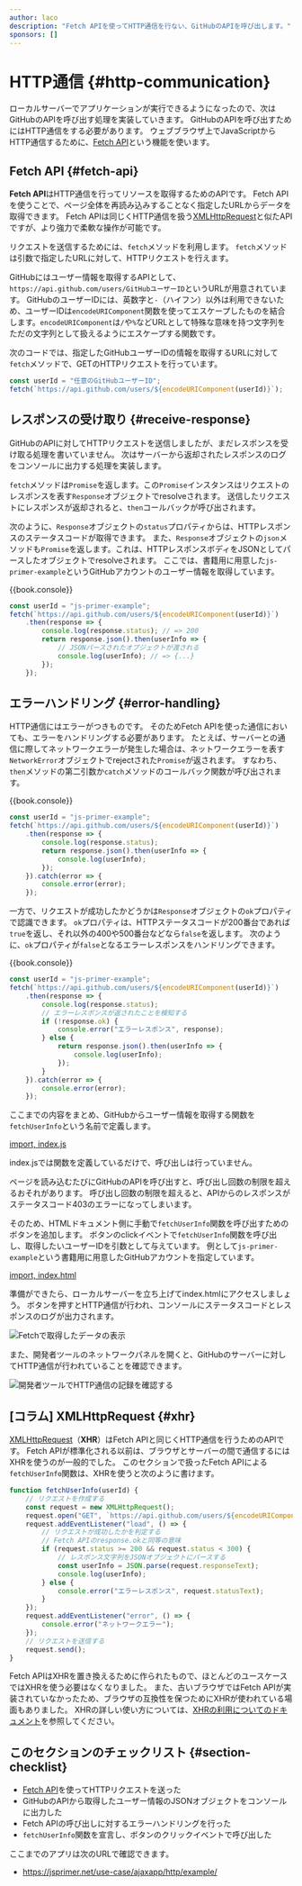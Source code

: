 ```yaml
---
author: laco
description: "Fetch APIを使ってHTTP通信を行ない、GitHubのAPIを呼び出します。"
sponsors: []
---
```


# HTTP通信 {#http-communication}

ローカルサーバーでアプリケーションが実行できるようになったので、次はGitHubのAPIを呼び出す処理を実装していきます。
GitHubのAPIを呼び出すためにはHTTP通信をする必要があります。
ウェブブラウザ上でJavaScriptからHTTP通信するために、[Fetch API][]という機能を使います。

## Fetch API {#fetch-api}

**Fetch API**はHTTP通信を行ってリソースを取得するためのAPIです。
Fetch APIを使うことで、ページ全体を再読み込みすることなく指定したURLからデータを取得できます。
Fetch APIは同じくHTTP通信を扱う[XMLHttpRequest][]と似たAPIですが、より強力で柔軟な操作が可能です。

リクエストを送信するためには、`fetch`メソッドを利用します。
`fetch`メソッドは引数で指定したURLに対して、HTTPリクエストを行えます。

GitHubにはユーザー情報を取得するAPIとして、`https://api.github.com/users/GitHubユーザーID`というURLが用意されています。
GitHubのユーザーIDには、英数字と`-`（ハイフン）以外は利用できないため、ユーザーIDは`encodeURIComponent`関数を使ってエスケープしたものを結合します。`encodeURIComponent`は`/`や`%`などURLとして特殊な意味を持つ文字列をただの文字列として扱えるようにエスケープする関数です。

次のコードでは、指定したGitHubユーザーIDの情報を取得するURLに対して`fetch`メソッドで、GETのHTTPリクエストを行っています。

<!-- fetchがないため -->
<!-- doctest:disable -->
```js
const userId = "任意のGitHubユーザーID";
fetch(`https://api.github.com/users/${encodeURIComponent(userId)}`);
```

## レスポンスの受け取り {#receive-response}

GitHubのAPIに対してHTTPリクエストを送信しましたが、まだレスポンスを受け取る処理を書いていません。
次はサーバーから返却されたレスポンスのログをコンソールに出力する処理を実装します。

`fetch`メソッドは`Promise`を返します。この`Promise`インスタンスはリクエストのレスポンスを表す`Response`オブジェクトでresolveされます。
送信したリクエストにレスポンスが返却されると、`then`コールバックが呼び出されます。

次のように、`Response`オブジェクトの`status`プロパティからは、HTTPレスポンスのステータスコードが取得できます。
また、`Response`オブジェクトの`json`メソッドも`Promise`を返します。これは、HTTPレスポンスボディをJSONとしてパースしたオブジェクトでresolveされます。
ここでは、書籍用に用意した`js-primer-example`というGitHubアカウントのユーザー情報を取得しています。

{{book.console}}
<!-- fetchがないため -->
<!-- doctest:disable -->
```js
const userId = "js-primer-example";
fetch(`https://api.github.com/users/${encodeURIComponent(userId)}`)
    .then(response => {
        console.log(response.status); // => 200
        return response.json().then(userInfo => {
            // JSONパースされたオブジェクトが渡される
            console.log(userInfo); // => {...}
        });
    });
```

## エラーハンドリング {#error-handling}

HTTP通信にはエラーがつきものです。
そのためFetch APIを使った通信においても、エラーをハンドリングする必要があります。
たとえば、サーバーとの通信に際してネットワークエラーが発生した場合は、ネットワークエラーを表す`NetworkError`オブジェクトでrejectされた`Promise`が返されます。
すなわち、`then`メソッドの第二引数か`catch`メソッドのコールバック関数が呼び出されます。

{{book.console}}
<!-- fetchがないため -->
<!-- doctest:disable -->
```js
const userId = "js-primer-example";
fetch(`https://api.github.com/users/${encodeURIComponent(userId)}`)
    .then(response => {
        console.log(response.status);
        return response.json().then(userInfo => {
            console.log(userInfo);
        });
    }).catch(error => {
        console.error(error);
    });
```

一方で、リクエストが成功したかどうかは`Response`オブジェクトの`ok`プロパティで認識できます。
`ok`プロパティは、HTTPステータスコードが200番台であれば`true`を返し、それ以外の400や500番台などなら`false`を返します。
次のように、`ok`プロパティが`false`となるエラーレスポンスをハンドリングできます。

<!-- Note: Fetch API デフォルトで自動的にリダイレクトする
そのため、このコード例なら response.status が 30x はこない

```
fetch("https://httpbin.org/status/301");
```

-->

{{book.console}}
<!-- fetchがないため -->
<!-- doctest:disable -->
```js
const userId = "js-primer-example";
fetch(`https://api.github.com/users/${encodeURIComponent(userId)}`)
    .then(response => {
        console.log(response.status); 
        // エラーレスポンスが返されたことを検知する
        if (!response.ok) {
            console.error("エラーレスポンス", response);
        } else {
            return response.json().then(userInfo => {
                console.log(userInfo);
            });
        }
    }).catch(error => {
        console.error(error);
    });
```

ここまでの内容をまとめ、GitHubからユーザー情報を取得する関数を`fetchUserInfo`という名前で定義します。

[import, index.js](example/index.js)

index.jsでは関数を定義しているだけで、呼び出しは行っていません。

ページを読み込むたびにGitHubのAPIを呼び出すと、呼び出し回数の制限を超えるおそれがあります。
呼び出し回数の制限を超えると、APIからのレスポンスがステータスコード403のエラーになってしまいます。

そのため、HTMLドキュメント側に手動で`fetchUserInfo`関数を呼び出すためのボタンを追加します。
ボタンのclickイベントで`fetchUserInfo`関数を呼び出し、取得したいユーザーIDを引数として与えています。
例として`js-primer-example`という書籍用に用意したGitHubアカウントを指定しています。

[import, index.html](example/index.html)

準備ができたら、ローカルサーバーを立ち上げてindex.htmlにアクセスしましょう。
ボタンを押すとHTTP通信が行われ、コンソールにステータスコードとレスポンスのログが出力されます。

![Fetchで取得したデータの表示](img/fig-1.png)

また、開発者ツールのネットワークパネルを開くと、GitHubのサーバーに対してHTTP通信が行われていることを確認できます。

![開発者ツールでHTTP通信の記録を確認する](img/fig-2.png)

## [コラム] XMLHttpRequest {#xhr}

[XMLHttpRequest][]（**XHR**）はFetch APIと同じくHTTP通信を行うためのAPIです。
Fetch APIが標準化される以前は、ブラウザとサーバーの間で通信するにはXHRを使うのが一般的でした。
このセクションで扱ったFetch APIによる`fetchUserInfo`関数は、XHRを使うと次のように書けます。

```js
function fetchUserInfo(userId) {
    // リクエストを作成する
    const request = new XMLHttpRequest();
    request.open("GET", `https://api.github.com/users/${encodeURIComponent(userId)}`);
    request.addEventListener("load", () => {
        // リクエストが成功したかを判定する
        // Fetch APIのresponse.okと同等の意味
        if (request.status >= 200 && request.status < 300) {
            // レスポンス文字列をJSONオブジェクトにパースする
            const userInfo = JSON.parse(request.responseText);
            console.log(userInfo);
        } else {
            console.error("エラーレスポンス", request.statusText);
        }
    });
    request.addEventListener("error", () => {
        console.error("ネットワークエラー");
    });
    // リクエストを送信する
    request.send();
}
```

Fetch APIはXHRを置き換えるために作られたもので、ほとんどのユースケースではXHRを使う必要はなくなりました。
また、古いブラウザではFetch APIが実装されていなかったため、ブラウザの互換性を保つためにXHRが使われている場面もありました。
XHRの詳しい使い方については、[XHRの利用についてのドキュメント][]を参照してください。

## このセクションのチェックリスト {#section-checklist}

- [Fetch API][]を使ってHTTPリクエストを送った
- GitHubのAPIから取得したユーザー情報のJSONオブジェクトをコンソールに出力した
- Fetch APIの呼び出しに対するエラーハンドリングを行った
- `fetchUserInfo`関数を宣言し、ボタンのクリックイベントで呼び出した

ここまでのアプリは次のURLで確認できます。

- <https://jsprimer.net/use-case/ajaxapp/http/example/>

<!-- sandpackの問題でindex.jsがscriptタグとは異なる読み方がされ、globalに関数が追加されない。そのためappendCodeでglobalThisに関数を追加する -->

<!-- sandpack:{
  "files": {
    "/index.js": {
      "path": "example/index.js",
      "appendCode": "/* この行は本編とは無関係であるため無視してください。 */ window.fetchUserInfo = fetchUserInfo;"
    },
    "/index.html": {
      "path": "example/index.html",
      "active": true
    },
    "/example/index.js": {
      "code": "/* このファイルは本編とは無関係のファイルなので無視してください。 本編のindex.jsは一つ上のディレクトリにあります */",
      "hidden": true
    }
  },
  "entry": "/index.js",
  "main": "/index.js",
  "environment": "static",
  "template": "vanilla",
  "options": {
    "showLineNumbers": true,
    "editorHeight": 550,
    "showConsole": true, 
    "showConsoleButton": true 
  },
  "honkitSettings": {
    "isOpen": true,
    "hideExitButton": true
  }
} -->

[Fetch API]: https://developer.mozilla.org/ja/docs/Web/API/Fetch_API
[XMLHttpRequest]: https://developer.mozilla.org/ja/docs/Web/API/XMLHttpRequest
[XHRの利用についてのドキュメント]: https://developer.mozilla.org/ja/docs/Web/API/XMLHttpRequest/Using_XMLHttpRequest
